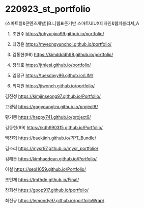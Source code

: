 # 220923_st_portfolio
 
(스마트웹&콘텐츠개발)[B.L]웹표준기반 스마트UIUX디자인&웹퍼블리셔_A

1. 조현주 https://johyunjoo99.github.io/portfolio/

2. 최명윤 https://myeongyunchoi.github.io/portfolio/

3. 김동현(98) https://kimddddh98.github.io/portfolio/

4. 장태호 https://jthlesi.github.io/portfolio/

5. 임정규 https://tuesdayy96.github.io/LIM/

6. 최지원 https://jiwonch.github.io/portfolio/

김진성 https://kimjinseong97.github.io/Portfolio/

고경림 https://gogyounglim.github.io/project8/

황기쁨 https://happy741.github.io/project6/

김동현(99) https://kdh990315.github.io/Portfolio/

백진혁 https://baekjinh.github.io/PPT_Bundle/

김소리 https://mysr97.github.io/mysr_portfolio/

김해든 https://kimhaedeun.github.io/Portfolio/

이설 https://seol1059.github.io/Portfolio/

조인제 https://tmfhdn.github.io/Final/

장희선 https://gpop917.github.io/portfolio/

최진규 https://lemondy97.github.io/portfoiloWrap/
